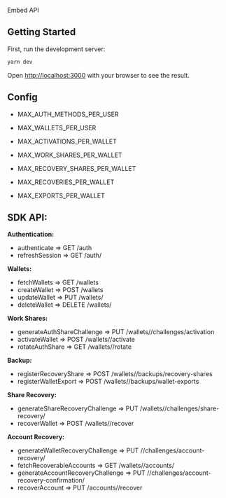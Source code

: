 Embed API

## Getting Started

First, run the development server:

```bash
yarn dev
```

Open [http://localhost:3000](http://localhost:3000) with your browser to see the result.

## Config

- MAX_AUTH_METHODS_PER_USER
- MAX_WALLETS_PER_USER

- MAX_ACTIVATIONS_PER_WALLET
- MAX_WORK_SHARES_PER_WALLET
- MAX_RECOVERY_SHARES_PER_WALLET
- MAX_RECOVERIES_PER_WALLET
- MAX_EXPORTS_PER_WALLET

## SDK API:

**Authentication:**
- authenticate => GET /auth
- refreshSession => GET /auth/<userId>

**Wallets:**
- fetchWallets => GET /wallets
- createWallet => POST /wallets
- updateWallet => PUT /wallets/<walletId>
- deleteWallet => DELETE /wallets/<walletId>

**Work Shares:**
- generateAuthShareChallenge => PUT /wallets/<walletId>/challenges/activation
- activateWallet => POST /wallets/<walletId>/activate
- rotateAuthShare => GET /wallets/<walletId>/rotate

**Backup:**
- registerRecoveryShare => POST /wallets/<walletId>/backups/recovery-shares
- registerWalletExport => POST /wallets/<walletId>/backups/wallet-exports

**Share Recovery:**
- generateShareRecoveryChallenge => PUT /wallets/<walletId>/challenges/share-recovery/
- recoverWallet => POST /wallets/<walletId>/recover

**Account Recovery:**
- generateWalletRecoveryChallenge => PUT /<walletId>/challenges/account-recovery/
- fetchRecoverableAccounts => GET /wallets/<walletId>/accounts/
- generateAccountRecoveryChallenge => PUT /<walletId>/challenges/account-recovery-confirmation/
- recoverAccount => PUT /accounts/<accountId>/recover